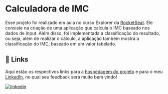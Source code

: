 
#  Calculadora de IMC

Esse projeto foi realizado em aula no curso Explorer da [RocketSeat](https://app.rocketseat.com.br/). Ele consiste na criação de uma aplicação que calcula o IMC baseado nos dados de input. Além disso, foi implementada a classificação do resultado, ou seja, além de realizar o cálculo, a aplicação também mostra a classificação do IMC, baseado em um valor tabelado.


## 🔗 Links

Aqui estão os respectivos links para a [hospedagem do projeto](https://gabrielzleonardo.github.io/explorer-calculadora-imc-js/) e para o meu [LinkedIn](https://www.linkedin.com/in/gabrielzleonardo/), no qual seu feedback será muito bem vindo!

[![linkedin](https://img.shields.io/badge/linkedin-0A66C2?style=for-the-badge&logo=linkedin&logoColor=white)](https://www.linkedin.com/in/gabrielzleonardo/)
